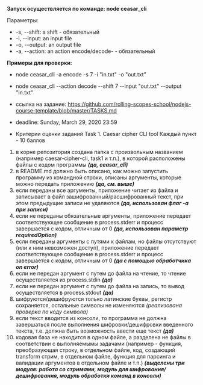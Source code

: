 **Запуск осуществляется по команде: node ceasar_cli**

Параметры:
- -s, --shift: a shift - обязательный
- -i, --input: an input file
- -o, --output: an output file
- -a, --action: an action encode/decode- - обязательный

**Примеры для проверки:**
- node ceasar_cli -a encode -s 7 -i "in.txt" -o "out.txt"
- node ceasar_cli --action decode --shift 7 --input "out.txt" --output "in.txt"

- ссылка на задание: https://github.com/rolling-scopes-school/nodejs-course-template/blob/master/TASKS.md
- deadline: Sunday, March 29, 2020 23:59
- Критерии оценки заданий
  Task 1. Caesar cipher CLI tool
  Каждый пункт - 10 баллов

1. в корне репозитория создана папка с произвольным названием (например caesar-cipher-cli, task1 и т.п.), в которой расположены файлы с кодом программы
   _**(да, ceasar_cli)**_
1. в README.md должно быть описано, как можно запустить программу из командной строки, описаны аргументы, которые можно передать приложению
   _**(да, см. выше)**_
1. если переданы все аргументы, приложение читает из файла и записывает в файл зашифрованный/расшифрованный текст, при этом предыдущие записи не удаляются
   _**(да, использован флаг -a при записи)**_
1. если не переданы обязательные аргументы, приложение передает соответствующее сообщение в process.stderr и прoцесс завершается с кодом, отличным от 0
   _**(да, использован параметр requiredOption)**_
1. если переданы аргументы с путями к файлам, но файлы отсутствуют (или к ним невозможен доступ), приложение передает соответствующее сообщение в process.stderr и прoцесс завершается с кодом, отличным от 0
   _**(да с помощью обработчика on error)**_
1. если не передан аргумент с путем до файла на чтение, то чтение осуществляется из process.stdin
   _**(да)**_
1. если не передан аргумент с путем до файла на запись, то вывод осуществляется в process.stdout
   _**(да)**_
1. шифруются/дешифруются только латинские буквы, регистр сохраняется, остальные символы не изменяются
   _(реализована проверка по коду символа)_
1. если текст вводится из консоли, то программа не должна завершаться после выполнения шифровки/дешифровки введенного текста, т.е. должна быть возможность ввести еще текст
   _**(да)**_
1. кодовая база не находится в одном файле, а разделена не файлы в соответствии с выполняемымы задачами (например - функция, преобразующая строку, в отдельном файле, код, создающий transform стрим, в отдельном файле, функция для парсинга и валидации аргументов в отдельном файле и т.п.)
   _**(выделены три модуля: работа со стримами, модуль для шифрования/дешифрования, модуль обработки команд в консоли)**_
